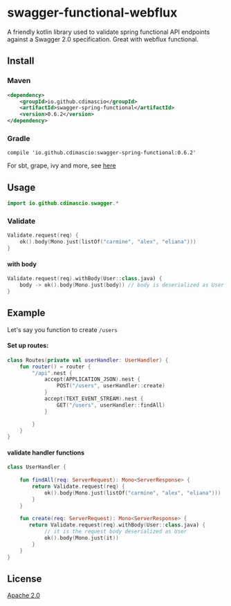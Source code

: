 # swagger-functional-webflux

A friendly kotlin library used to validate spring functional API endpoints against a Swagger 2.0 specification. Great with webflux functional.

## Install

### Maven

```xml
<dependency>
    <groupId>io.github.cdimascio</groupId>
    <artifactId>swagger-spring-functional</artifactId>
    <version>0.6.2</version>
</dependency>
```

### Gradle

```
compile 'io.github.cdimascio:swagger-spring-functional:0.6.2'
```

For sbt, grape, ivy and more, see [here](https://search.maven.org/#artifactdetails%7Cio.github.cdimascio%7Cswagger-spring-functional%7C0.6.1%7Cjar)

## Usage

```kotlin
import io.github.cdimascio.swagger.*
```

### Validate

```kotlin
Validate.request(req) {
    ok().body(Mono.just(listOf("carmine", "alex", "eliana")))
}
```

#### with body

```kotlin
Validate.request(req).withBody(User::class.java) { 
	body -> ok().body(Mono.just(body)) // body is deserialized as User
}
```


## Example


Let's say you function to create `/users`

#### Set up routes:

```kotlin
class Routes(private val userHandler: UserHandler) {
	fun router() = router {
        "/api".nest {
            accept(APPLICATION_JSON).nest {
                POST("/users", userHandler::create)
            }
            accept(TEXT_EVENT_STREAM).nest {
                GET("/users", userHandler::findAll)
            }

        }
    }
}
```

#### validate handler functions
```kotlin
class UserHandler {
	
	fun findAll(req: ServerRequest): Mono<ServerResponse> {
		return Validate.request(req) {
			ok().body(Mono.just(listOf("carmine", "alex", "eliana")))
		}
	}
	 
	fun create(req: ServerRequest): Mono<ServerResponse> {
	   return Validate.request(req).withBody(User::class.java) {
	   		// it is the request body deserialized as User
			ok().body(Mono.just(it))
		}
	}
}
```

## License

[Apache 2.0](https://www.apache.org/licenses/LICENSE-2.0)



